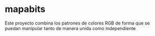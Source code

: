 # mapabits

Este proyecto combina los patrones de colores RGB de forma que se puedan manipular tanto de manera unida como independiente
